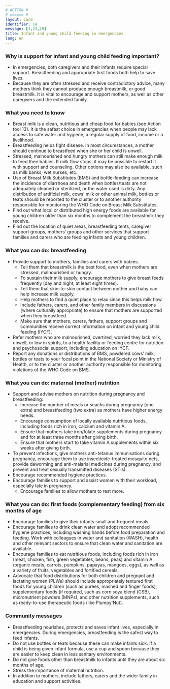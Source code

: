 ```yaml
---
# ACTION #
# ====== #
layout: card
identifier: 14
message: [3,23,29]
title: Infant and young child feeding in emergencies
lang: en
---
```


### Why is support for infant and young child feeding important?

- In emergencies, both caregivers and their infants require special support. Breastfeeding and appropriate first foods both help to save lives.
- Because they are often stressed and receive contradictory advice, many mothers think they cannot produce enough breastmilk, or good breastmilk. It is vital to encourage and support mothers, as well as other caregivers and the extended family.

### What you need to know

- Breast milk is a clean, nutritious and cheap food for babies (see Action tool 13<a class="crosslink" href="{% render_depth %}{% render_link action|13 %}"><i class="fas fa-external-link-alt" aria-hidden="true"></i></a>). It is the safest choice in emergencies when people may lack access to safe water and hygiene, a regular supply of food, income or a livelihood.
-	Breastfeeding helps fight disease. In most circumstances, a mother should continue to breastfeed when she or her child is unwell.
-	Stressed, malnourished and hungry mothers can still make enough milk to feed their babies. If milk flow stops, it may be possible to restart it with support and counseling. Other options may also be available, such as milk banks, wet nurses, etc.
-	Use of Breast Milk Substitutes (BMS) and bottle-feeding can increase the incidence of diarrhoea and death when bottles/teats are not adequately cleaned or sterilized, or the water used is dirty. Any distribution of artificial milk, cows’ milk or other animal milk, bottles or teats should be reported to the cluster or to another authority responsible for monitoring the WHO Code on Breast Milk Substitutes.
-	Find out what local or distributed high energy foods are available for young children older than six months to complement the breastmilk they receive.
-	Find out the location of quiet areas, breastfeeding tents, caregiver support groups, mothers’ groups and other services that support families and carers who are feeding infants and young children.

### What you can do: breastfeeding

-	Provide support to mothers, families and carers with babies.
    - Tell them that breastmilk is the best food, even when mothers are stressed, malnourished or hungry.
    - To sustain their milk supply, encourage mothers to give breast feeds frequently (day and night, at least eight times).
    - Tell them that skin-to-skin contact between mother and baby can help increase milk supply.
    - Help mothers to find a quiet place to relax since this helps milk flow.
    - Include fathers, carers, and other family members in discussions (where culturally appropriate) to ensure that mothers are supported when they breastfeed.
    - Make sure that mothers, carers, fathers, support groups and communities receive correct information on infant and young child feeding (IYCF).
-	Refer mothers who are malnourished, overtired, worried they lack milk, unwell, or low in spirits, to a health facility or feeding centre for nutrition and psychosocial support, including education on IYCF.
-	Report any donations or distributions of BMS, powdered cows’ milk, bottles or teats to your focal point in the National Society or Ministry of Health, or to the cluster or another authority responsible for monitoring violations of the WHO Code on BMS.

### What you can do: maternal (mother) nutrition

- Support and advise mothers on nutrition during pregnancy and breastfeeding:
    - Increase the number of meals or snacks during pregnancy (one extra) and breastfeeding (two extra) as mothers have higher energy needs.
    - Encourage consumption of locally available nutritious foods, including foods rich in iron, calcium and vitamin A.
    - Ensure that mothers take iron/folate supplements during pregnancy and for at least three months after giving birth.
    - Ensure that mothers start to take vitamin A supplements within six weeks after giving birth.
- To prevent infections, give mothers anti-tetanus immunisations during pregnancy, encourage them to use insecticide-treated mosquito nets, provide deworming and anti-malarial medicines during pregnancy, and prevent and treat sexually transmitted diseases (STIs).
- Encourage recommended hygiene practices.
- Encourage families to support and assist women with their workload, especially late in pregnancy.
    - Encourage families to allow mothers to rest more.

### What you can do: first foods (complementary feeding) from six months of age

-	Encourage families to give their infants small and frequent meals.
-	Encourage families to drink clean water and adopt recommended hygiene practices, including washing hands before food preparation and feeding. Work with colleagues in water and sanitation (WASH), health and other relevant sectors to ensure that clean water and sanitation are available.
-	Encourage families to eat nutritious foods, including foods rich in iron (meat, chicken, fish, green vegetables, beans, peas) and vitamin A (organic meats, carrots, pumpkins, papayas, mangoes, eggs), as well as a variety of fruits, vegetables and fortified cereals.
- Advocate that food distributions for both children and pregnant and lactating women (PLWs) should include appropriately textured first foods for young children (such as purées, mashed and finger foods), supplementary foods (if required, such as corn soya blend (CSB), micronutrient powders (MNPs), and other nutrition supplements, such as ready-to-use therapeutic foods (like Plumpy'Nut).  

### Community messages

-	Breastfeeding nourishes, protects and saves infant lives, especially in emergencies. During emergencies, breastfeeding is the safest way to feed infants.
-	Do not use bottles or teats because these can make infants sick. If a child is being given infant formula, use a cup and spoon because they are easier to keep clean in less sanitary environments.
-	Do not give foods other than breastmilk to infants until they are about six months of age.
-	Stress the importance of maternal nutrition.
-	In addition to mothers, include fathers, carers and the wider family in education and support activities.
